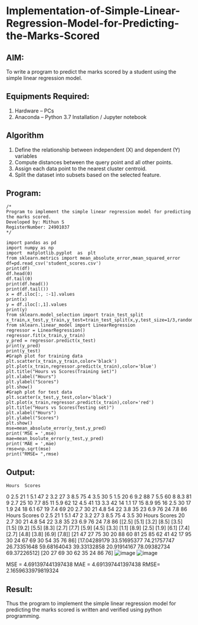 # Implementation-of-Simple-Linear-Regression-Model-for-Predicting-the-Marks-Scored

## AIM:
To write a program to predict the marks scored by a student using the simple linear regression model.

## Equipments Required:
1. Hardware – PCs
2. Anaconda – Python 3.7 Installation / Jupyter notebook

## Algorithm
1. Define the relationship between independent (X) and dependent (Y) variables 
2. Compute distances between the query point and all other points.
3. Assign each data point to the nearest cluster centroid.
4. Split the dataset into subsets based on the selected feature.

## Program:
```
/*
Program to implement the simple linear regression model for predicting the marks scored.
Developed by: Mithun S
RegisterNumber: 24901037
*/
```
```
import pandas as pd
import numpy as np
import  matplotlib.pyplot  as  plt
from sklearn.metrics import mean_absolute_error,mean_squared_error 
df=pd.read_csv('student_scores.csv')
print(df) 
df.head(0) 
df.tail(0) 
print(df.head())
print(df.tail())
x = df.iloc[:, :-1].values 
print(x)
y = df.iloc[:,1].values
print(y)
from sklearn.model_selection import train_test_split
x_train,x_test,y_train,y_test=train_test_split(x,y,test_size=1/3,random_state=0) 
from sklearn.linear_model import LinearRegression
regressor = LinearRegression()
regressor.fit(x_train,y_train)  
y_pred = regressor.predict(x_test) 
print(y_pred)
print(y_test)
#Graph plot for training data 
plt.scatter(x_train,y_train,color='black') 
plt.plot(x_train,regressor.predict(x_train),color='blue') 
plt.title("Hours vs Scores(Training set)") 
plt.xlabel("Hours")
plt.ylabel("Scores") 
plt.show()
#Graph plot for test data 
plt.scatter(x_test,y_test,color='black') 
plt.plot(x_train,regressor.predict(x_train),color='red') 
plt.title("Hours vs Scores(Testing set)") 
plt.xlabel("Hours")
plt.ylabel("Scores")
plt.show() 
mse=mean_absolute_error(y_test,y_pred) 
print('MSE = ',mse)
mae=mean_bsolute_error(y_test,y_pred) 
print('MAE = ',mae)
rmse=np.sqrt(mse) 
print("RMSE= ",rmse)
```

## Output:
    Hours  Scores
0     2.5      21
1     5.1      47
2     3.2      27
3     8.5      75
4     3.5      30
5     1.5      20
6     9.2      88
7     5.5      60
8     8.3      81
9     2.7      25
10    7.7      85
11    5.9      62
12    4.5      41
13    3.3      42
14    1.1      17
15    8.9      95
16    2.5      30
17    1.9      24
18    6.1      67
19    7.4      69
20    2.7      30
21    4.8      54
22    3.8      35
23    6.9      76
24    7.8      86
   Hours  Scores
0    2.5      21
1    5.1      47
2    3.2      27
3    8.5      75
4    3.5      30
    Hours  Scores
20    2.7      30
21    4.8      54
22    3.8      35
23    6.9      76
24    7.8      86
[[2.5]
 [5.1]
 [3.2]
 [8.5]
 [3.5]
 [1.5]
 [9.2]
 [5.5]
 [8.3]
 [2.7]
 [7.7]
 [5.9]
 [4.5]
 [3.3]
 [1.1]
 [8.9]
 [2.5]
 [1.9]
 [6.1]
 [7.4]
 [2.7]
 [4.8]
 [3.8]
 [6.9]
 [7.8]]
[21 47 27 75 30 20 88 60 81 25 85 62 41 42 17 95 30 24 67 69 30 54 35 76
 86]
[17.04289179 33.51695377 74.21757747 26.73351648 59.68164043 39.33132858
 20.91914167 78.09382734 69.37226512]
[20 27 69 30 62 35 24 86 76]
![image](https://github.com/user-attachments/assets/c32eb706-2cb7-4d9e-a571-5bb85650aa48)
![image](https://github.com/user-attachments/assets/98c4d5aa-8f51-4647-981e-c53220d3ff05)

MSE =  4.691397441397438
MAE =  4.691397441397438
RMSE=  2.1659633979819324


## Result:
Thus the program to implement the simple linear regression model for predicting the marks scored is written and verified using python programming.
